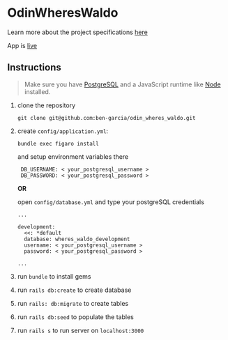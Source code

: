 # OdinWheresWaldo

Learn more about the project specifications [here](https://www.theodinproject.com/courses/javascript-and-jquery/lessons/where-s-waldo-a-photo-tagging-app)

App is [live](https://odinwhereswaldo.herokuapp.com/)

## Instructions

> Make sure you have [PostgreSQL](https://www.postgresql.org/) and a JavaScript runtime like [Node](https://nodejs.org/) installed.

1. clone the repository

   `git clone git@github.com:ben-garcia/odin_wheres_waldo.git`

2. create `config/application.yml`:

   `bundle exec figaro install`

   and setup environment variables there

   ```
    DB_USERNAME: < your_postgresql_username >
    DB_PASSWORD: < your_postgresql_password >
   ```

   **OR**

   open `config/database.yml` and type your postgreSQL credentials

   ```
   ...

   development:
     <<: *default
     database: wheres_waldo_development
     username: < your_postgresql_username >
     password: < your_postgresql_password >

   ...
   ```

3. run `bundle` to install gems

4. run `rails db:create` to create database

5. run `rails: db:migrate` to create tables

6. run `rails db:seed` to populate the tables

7. run `rails s` to run server on `localhost:3000`

